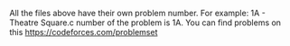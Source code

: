 All the files above have their own problem number. For example: 1A - Theatre Square.c number of the problem is 1A. You can find problems on this https://codeforces.com/problemset
